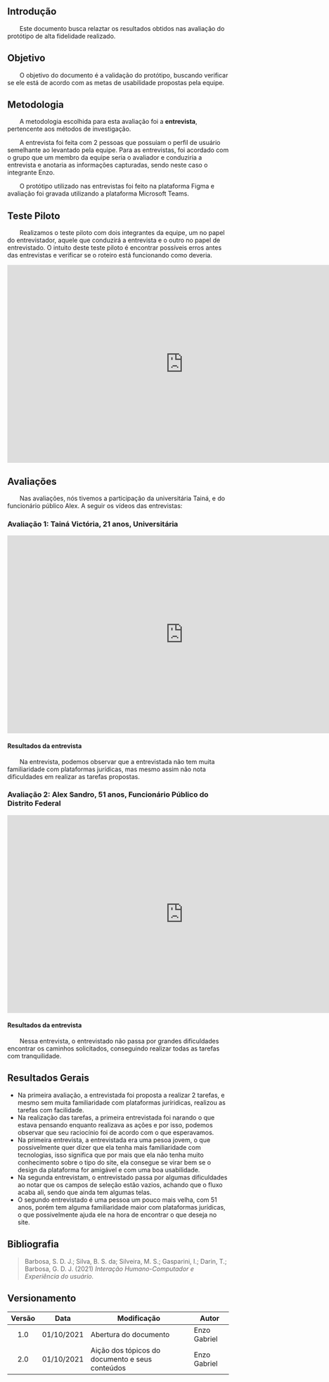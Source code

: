 ## Introdução
&emsp;&emsp;Este documento busca relaztar os resultados obtidos nas avaliação do protótipo de alta fidelidade realizado.

## Objetivo
&emsp;&emsp;O objetivo do documento é a validação do protótipo, buscando verificar se ele está de acordo com as metas de usabilidade propostas pela equipe.

## Metodologia
&emsp;&emsp;A metodologia escolhida para esta avaliação foi a <strong>entrevista</strong>, pertencente aos métodos de investigação.

&emsp;&emsp;A entrevista foi feita com 2 pessoas que possuiam o perfil de usuário semelhante ao levantado pela equipe. Para as entrevistas, foi acordado com o grupo que um membro da equipe seria o avaliador e conduziria a entrevista e anotaria as informações capturadas, sendo neste caso o integrante Enzo.

&emsp;&emsp;O protótipo utilizado nas entrevistas foi feito na plataforma Figma e avaliação foi gravada utilizando a plataforma Microsoft Teams.

## Teste Piloto

&emsp;&emsp;Realizamos o teste piloto com dois integrantes da equipe, um no papel do entrevistador, aquele que conduzirá a entrevista e o outro no papel de entrevistado. O intuito deste teste piloto é encontrar possíveis erros antes das entrevistas e verificar se o roteiro está funcionando como deveria.


<iframe width="800" height="450" src="https://youtu.be/fl8Kd8RpGho" title="YouTube video player" frameborder="0" allow="accelerometer; autoplay; clipboard-write; encrypted-media; gyroscope; picture-in-picture" allowfullscreen></iframe>

## Avaliações

&emsp;&emsp;Nas avaliações, nós tivemos a participação da universitária Tainá, e do funcionário público Alex. A seguir os vídeos das entrevistas:

### Avaliação 1: Tainá Victória, 21 anos, Universitária
<iframe width="800" height="450" src="https://youtu.be/nv2AKynkXYI" title="YouTube video player" frameborder="0" allow="accelerometer; autoplay; clipboard-write; encrypted-media; gyroscope; picture-in-picture" allowfullscreen></iframe>

#### Resultados da entrevista
&emsp;&emsp;Na entrevista, podemos observar que a entrevistada não tem muita familiaridade com plataformas jurídicas, mas mesmo assim não nota dificuldades em realizar as tarefas propostas.

### Avaliação 2: Alex Sandro, 51 anos, Funcionário Público do Distrito Federal
<iframe width="800" height="450" src="https://youtu.be/RJd4Oc56KPA" title="YouTube video player" frameborder="0" allow="accelerometer; autoplay; clipboard-write; encrypted-media; gyroscope; picture-in-picture" allowfullscreen></iframe>

#### Resultados da entrevista
&emsp;&emsp;Nessa entrevista, o entrevistado não passa por grandes dificuldades encontrar os caminhos solicitados, conseguindo realizar todas as tarefas com tranquilidade.

## Resultados Gerais

- Na primeira avaliação, a entrevistada foi proposta a realizar 2 tarefas, e mesmo sem muita familiaridade com plataformas juríridicas, realizou as tarefas com facilidade. 
- Na realização das tarefas, a primeira entrevistada foi narando o que estava pensando enquanto realizava as ações e por isso, podemos observar que seu raciocínio foi de acordo com o que esperavamos.
- Na primeira entrevista, a entrevistada era uma pesoa jovem, o que possivelmente quer dizer que ela tenha mais familiaridade com tecnologias, isso significa que por mais que ela não tenha muito conhecimento sobre o tipo do site, ela consegue se virar bem se o design da plataforma for amigável e com uma boa usabilidade.
- Na segunda entrevistam, o entrevistado passa por algumas dificuldades ao notar que os campos de seleção estão vazios, achando que o fluxo acaba ali, sendo que ainda tem algumas telas.
- O segundo entrevistado é uma pessoa um pouco mais velha, com 51 anos, porém tem alguma familiaridade maior com plataformas jurídicas, o que possivelmente ajuda ele na hora de encontrar o que deseja no site.

## Bibliografia
> Barbosa, S. D. J.; Silva, B. S. da; Silveira, M. S.; Gasparini, I.; Darin, T.; Barbosa, G. D. J. (2021) *Interação Humano-Computador e Experiência do usuário.*

## Versionamento
|Versão|Data|Modificação|Autor|
|:-:|--|--|--|
|1.0|01/10/2021|Abertura do documento|Enzo Gabriel|
|2.0|01/10/2021|Aição dos tópicos do documento e seus conteúdos|Enzo Gabriel|